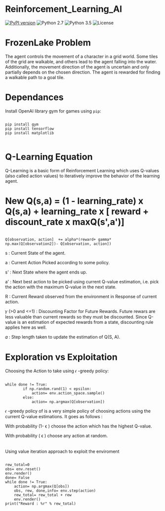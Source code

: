 # Reinforcement_Learning_AI

[![PyPI version](https://badge.fury.io/py/TwitterFollowBot.svg)](https://badge.fury.io/py/TwitterFollowBot)
![Python 2.7](https://img.shields.io/badge/python-2.7-blue.svg)
![Python 3.5](https://img.shields.io/badge/python-3.5-blue.svg)
![License](https://img.shields.io/badge/license-GPLv3-blue.svg)

# FrozenLake Problem

The agent controls the movement of a character in a grid world. 
Some tiles of the grid are walkable, and others lead to the agent falling into the water. 
Additionally, the movement direction of the agent is uncertain and only partially depends on the chosen direction. 
The agent is rewarded for finding a walkable path to a goal tile.

# Dependances

Install OpenAI library gym for games using `pip`:
 ```
 
 pip install gym
 pip install tensorflow
 pip install matplotlib
   
 
 ```

# Q-Learning Equation

Q-Learning is a basic form of Reinforcement Learning which uses Q-values (also called action values) to iteratively improve the behavior of the learning agent.

# New Q(s,a) = (1 - learning_rate) x Q(s,a) + learning_rate x [ reward + discount_rate x maxQ(s',a')]
 
 ```
 
 Q[observation, action]  += alpha*(reward+ gamma* np.max(Q[observation2])- Q[observation, action])
 ```

s : Current State of the agent.

a : Current Action Picked according to some policy.

s' : Next State where the agent ends up.

a' : Next best action to be picked using current Q-value estimation, i.e. pick the action with the maximum Q-value in the next state.

R : Current Reward observed from the environment in Response of current action.

𝛾 (>0 and <=1) : Discounting Factor for Future Rewards. Future rewars are less valuable than current rewards so they must be discounted.
Since Q-value is an estimation of expected rewards from a state, discounting rule applies here as well.

𝛼 : Step length taken to update the estimation of Q(S, A).

# Exploration vs Exploitation

Choosing the Action to take using 𝜖 -greedy policy:
```

while done != True:
        if np.random.rand(1) < epsilon:
            action= env.action_space.sample()
        else:
            action= np.argmax(Q[observation])
```

𝜖 -greedy policy of is a very simple policy of choosing actions using the current Q-value estimations. It goes as follows :

With probability (1-  ϵ  ) choose the action which has the highest Q-value.

With probability ( ϵ ) choose any action at random.
<br>
<br>
<br>
Using value iteration approach to exploit the enviroment

```

rew_total=0
obs= env.reset()
env.render()
done= False
while done != True:
    action= np.argmax(Q[obs])
    obs, rew, done,info= env.step(action)
    rew_total= rew_total + rew
    env.render()
print("Reward : %r" % rew_total)
```

